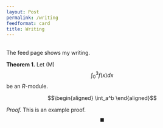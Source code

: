 ```yaml
---
layout: Post
permalink: /writing
feedformat: card
title: Writing
---
```

<br/>
The feed page shows my writing. 

**Theorem 1.** Let \(M\) $$ \int_0^3 f(x) dx $$ be an $R$-module.

$$\begin{aligned}
    \int_a^b
\end{aligned}$$

*Proof.* This is an example proof. $$ \blacksquare $$
